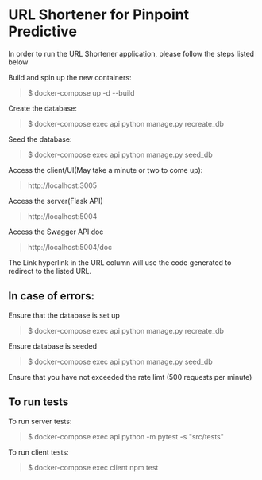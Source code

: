# URL Shortener for Pinpoint Predictive

In order to run the URL Shortener application, please follow the steps listed below

Build and spin up the new containers:
> $ docker-compose up -d --build

Create the database:
> $ docker-compose exec api python manage.py recreate_db

Seed the database:
> $ docker-compose exec api python manage.py seed_db

Access the client/UI(May take a minute or two to come up):
> http://localhost:3005

Access the server(Flask API)
> http://localhost:5004

Access the Swagger API doc 
> http://localhost:5004/doc

The Link hyperlink in the URL column will use the code generated to redirect to the listed URL.

## In case of errors:

Ensure that the database is set up 
> $ docker-compose exec api python manage.py recreate_db

Ensure database is seeded
> $ docker-compose exec api python manage.py seed_db

Ensure that you have not exceeded the rate limt (500 requests per minute)

## To run tests 

To run server tests:
> $ docker-compose exec api python -m pytest -s "src/tests"

To run client tests:
> $ docker-compose exec client npm test

